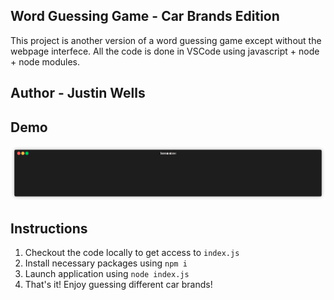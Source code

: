 ## Word Guessing Game - Car Brands Edition
This project is another version of a word guessing game except without the webpage interfece.  All the code is done in VSCode using javascript + node + node modules.

## Author - Justin Wells

## Demo
![wgg demo](/assets/images/wgg_brands.gif)

## Instructions
1. Checkout the code locally to get access to `index.js`
1. Install necessary packages using `npm i`
1. Launch application using `node index.js`
1. That's it! Enjoy guessing different car brands!

